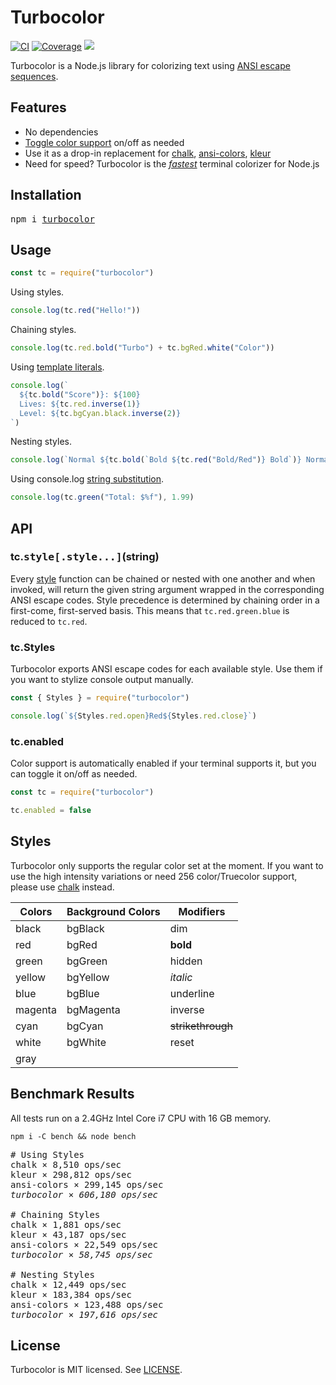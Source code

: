 # Turbocolor

[![CI](http://img.shields.io/travis/jorgebucaran/turbocolor.svg)](https://travis-ci.org/jorgebucaran/turbocolor)
[![Coverage](https://img.shields.io/codecov/c/github/jorgebucaran/turbocolor/master.svg)](https://codecov.io/gh/jorgebucaran/turbocolor)
[![](https://img.shields.io/npm/v/turbocolor.svg)](https://www.npmjs.org/package/turbocolor)

Turbocolor is a Node.js library for colorizing text using [ANSI escape sequences](https://en.wikipedia.org/wiki/ANSI_escape_code).

## Features

- No dependencies
- [Toggle color support](#color-support) on/off as needed
- Use it as a drop-in replacement for [chalk](https://github.com/chalk/chalk), [ansi-colors](https://github.com/doowb/ansi-colors), [kleur](https://github.com/lukeed/kleur)
- Need for speed? Turbocolor is the [_fastest_](#benchmarks) terminal colorizer for Node.js

## Installation

<pre>
npm i <a href="https://www.npmjs.com/package/turbocolor">turbocolor</a>
</pre>

## Usage

```jsx
const tc = require("turbocolor")
```

Using styles.

```jsx
console.log(tc.red("Hello!"))
```

Chaining styles.

```jsx
console.log(tc.red.bold("Turbo") + tc.bgRed.white("Color"))
```

Using [template literals](https://developer.mozilla.org/en-US/docs/Web/JavaScript/Reference/Template_literals).

```jsx
console.log(`
  ${tc.bold("Score")}: ${100}
  Lives: ${tc.red.inverse(1)}
  Level: ${tc.bgCyan.black.inverse(2)}
`)
```

Nesting styles.

```jsx
console.log(`Normal ${tc.bold(`Bold ${tc.red("Bold/Red")} Bold`)} Normal`)
```

Using console.log [string substitution](https://nodejs.org/api/console.html#console_console_log_data_args).

```jsx
console.log(tc.green("Total: $%f"), 1.99)
```

## API

### tc.<samp>style[.style...]</samp>(string)

Every [style](#tc-styles) function can be chained or nested with one another and when invoked, will return the given string argument wrapped in the corresponding ANSI escape codes. Style precedence is determined by chaining order in a first-come, first-served basis. This means that `tc.red.green.blue` is reduced to `tc.red`.

### tc.Styles

Turbocolor exports ANSI escape codes for each available style. Use them if you want to stylize console output manually.

```jsx
const { Styles } = require("turbocolor")

console.log(`${Styles.red.open}Red${Styles.red.close}`)
```

### tc.enabled

Color support is automatically enabled if your terminal supports it, but you can toggle it on/off as needed.

```js
const tc = require("turbocolor")

tc.enabled = false
```

## Styles

Turbocolor only supports the regular color set at the moment. If you want to use the high intensity variations or need 256 color/Truecolor support, please use [chalk](https://github.com/chalk/chalk) instead.

| Colors  | Background Colors | Modifiers         |
| ------- | ----------------- | ----------------- |
| black   | bgBlack           | dim               |
| red     | bgRed             | **bold**          |
| green   | bgGreen           | hidden            |
| yellow  | bgYellow          | _italic_          |
| blue    | bgBlue            | underline         |
| magenta | bgMagenta         | inverse           |
| cyan    | bgCyan            | ~~strikethrough~~ |
| white   | bgWhite           | reset             |
| gray    |                   |                   |

## Benchmark Results

All tests run on a 2.4GHz Intel Core i7 CPU with 16 GB memory.

```
npm i -C bench && node bench
```

<pre>
# Using Styles
chalk × 8,510 ops/sec
kleur × 298,812 ops/sec
ansi-colors × 299,145 ops/sec
<em>turbocolor × 606,180 ops/sec</em>

# Chaining Styles
chalk × 1,881 ops/sec
kleur × 43,187 ops/sec
ansi-colors × 22,549 ops/sec
<em>turbocolor × 58,745 ops/sec</em>

# Nesting Styles
chalk × 12,449 ops/sec
kleur × 183,384 ops/sec
ansi-colors × 123,488 ops/sec
<em>turbocolor × 197,616 ops/sec</em>
</pre>

## License

Turbocolor is MIT licensed. See [LICENSE](LICENSE.md).
